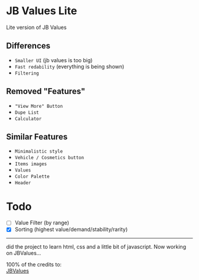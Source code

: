 # JB Values Lite
Lite version of JB Values

## Differences
- `Smaller UI` (jb values is too big)
- `Fast redability` (everything is being shown)
- `Filtering`

## Removed "Features"
- `"View More" Button`
- `Dupe List`
- `Calculator`

## Similar Features
- `Minimalistic style`
- `Vehicle / Cosmetics button`
- `Items images`
- `Values`
- `Color Palette`
- `Header`

# Todo
- [ ] Value Filter (by range)
- [X] Sorting (highest value/demand/stability/rarity)

<hr>
did the project to learn html, css and a little bit of javascript. Now working on JBValues...

100% of the credits to: <br>
[JBValues](https://jbvalues.com/)
